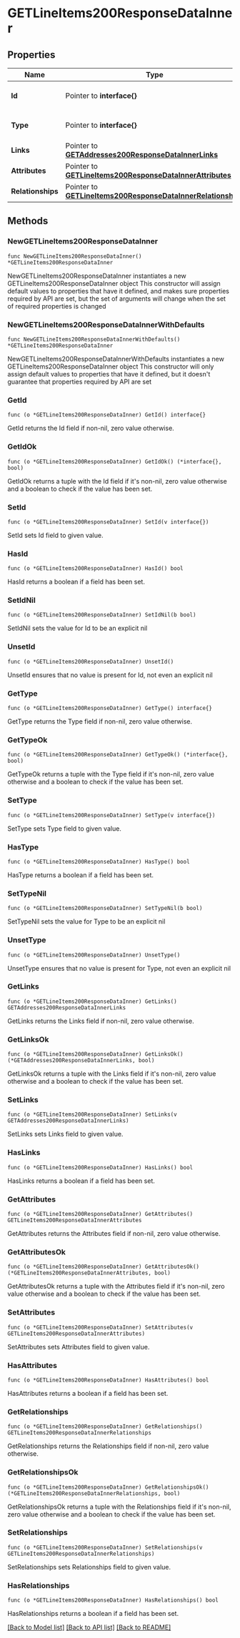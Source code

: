 # GETLineItems200ResponseDataInner

## Properties

Name | Type | Description | Notes
------------ | ------------- | ------------- | -------------
**Id** | Pointer to **interface{}** | The resource&#39;s id | [optional] 
**Type** | Pointer to **interface{}** | The resource&#39;s type | [optional] 
**Links** | Pointer to [**GETAddresses200ResponseDataInnerLinks**](GETAddresses200ResponseDataInnerLinks.md) |  | [optional] 
**Attributes** | Pointer to [**GETLineItems200ResponseDataInnerAttributes**](GETLineItems200ResponseDataInnerAttributes.md) |  | [optional] 
**Relationships** | Pointer to [**GETLineItems200ResponseDataInnerRelationships**](GETLineItems200ResponseDataInnerRelationships.md) |  | [optional] 

## Methods

### NewGETLineItems200ResponseDataInner

`func NewGETLineItems200ResponseDataInner() *GETLineItems200ResponseDataInner`

NewGETLineItems200ResponseDataInner instantiates a new GETLineItems200ResponseDataInner object
This constructor will assign default values to properties that have it defined,
and makes sure properties required by API are set, but the set of arguments
will change when the set of required properties is changed

### NewGETLineItems200ResponseDataInnerWithDefaults

`func NewGETLineItems200ResponseDataInnerWithDefaults() *GETLineItems200ResponseDataInner`

NewGETLineItems200ResponseDataInnerWithDefaults instantiates a new GETLineItems200ResponseDataInner object
This constructor will only assign default values to properties that have it defined,
but it doesn't guarantee that properties required by API are set

### GetId

`func (o *GETLineItems200ResponseDataInner) GetId() interface{}`

GetId returns the Id field if non-nil, zero value otherwise.

### GetIdOk

`func (o *GETLineItems200ResponseDataInner) GetIdOk() (*interface{}, bool)`

GetIdOk returns a tuple with the Id field if it's non-nil, zero value otherwise
and a boolean to check if the value has been set.

### SetId

`func (o *GETLineItems200ResponseDataInner) SetId(v interface{})`

SetId sets Id field to given value.

### HasId

`func (o *GETLineItems200ResponseDataInner) HasId() bool`

HasId returns a boolean if a field has been set.

### SetIdNil

`func (o *GETLineItems200ResponseDataInner) SetIdNil(b bool)`

 SetIdNil sets the value for Id to be an explicit nil

### UnsetId
`func (o *GETLineItems200ResponseDataInner) UnsetId()`

UnsetId ensures that no value is present for Id, not even an explicit nil
### GetType

`func (o *GETLineItems200ResponseDataInner) GetType() interface{}`

GetType returns the Type field if non-nil, zero value otherwise.

### GetTypeOk

`func (o *GETLineItems200ResponseDataInner) GetTypeOk() (*interface{}, bool)`

GetTypeOk returns a tuple with the Type field if it's non-nil, zero value otherwise
and a boolean to check if the value has been set.

### SetType

`func (o *GETLineItems200ResponseDataInner) SetType(v interface{})`

SetType sets Type field to given value.

### HasType

`func (o *GETLineItems200ResponseDataInner) HasType() bool`

HasType returns a boolean if a field has been set.

### SetTypeNil

`func (o *GETLineItems200ResponseDataInner) SetTypeNil(b bool)`

 SetTypeNil sets the value for Type to be an explicit nil

### UnsetType
`func (o *GETLineItems200ResponseDataInner) UnsetType()`

UnsetType ensures that no value is present for Type, not even an explicit nil
### GetLinks

`func (o *GETLineItems200ResponseDataInner) GetLinks() GETAddresses200ResponseDataInnerLinks`

GetLinks returns the Links field if non-nil, zero value otherwise.

### GetLinksOk

`func (o *GETLineItems200ResponseDataInner) GetLinksOk() (*GETAddresses200ResponseDataInnerLinks, bool)`

GetLinksOk returns a tuple with the Links field if it's non-nil, zero value otherwise
and a boolean to check if the value has been set.

### SetLinks

`func (o *GETLineItems200ResponseDataInner) SetLinks(v GETAddresses200ResponseDataInnerLinks)`

SetLinks sets Links field to given value.

### HasLinks

`func (o *GETLineItems200ResponseDataInner) HasLinks() bool`

HasLinks returns a boolean if a field has been set.

### GetAttributes

`func (o *GETLineItems200ResponseDataInner) GetAttributes() GETLineItems200ResponseDataInnerAttributes`

GetAttributes returns the Attributes field if non-nil, zero value otherwise.

### GetAttributesOk

`func (o *GETLineItems200ResponseDataInner) GetAttributesOk() (*GETLineItems200ResponseDataInnerAttributes, bool)`

GetAttributesOk returns a tuple with the Attributes field if it's non-nil, zero value otherwise
and a boolean to check if the value has been set.

### SetAttributes

`func (o *GETLineItems200ResponseDataInner) SetAttributes(v GETLineItems200ResponseDataInnerAttributes)`

SetAttributes sets Attributes field to given value.

### HasAttributes

`func (o *GETLineItems200ResponseDataInner) HasAttributes() bool`

HasAttributes returns a boolean if a field has been set.

### GetRelationships

`func (o *GETLineItems200ResponseDataInner) GetRelationships() GETLineItems200ResponseDataInnerRelationships`

GetRelationships returns the Relationships field if non-nil, zero value otherwise.

### GetRelationshipsOk

`func (o *GETLineItems200ResponseDataInner) GetRelationshipsOk() (*GETLineItems200ResponseDataInnerRelationships, bool)`

GetRelationshipsOk returns a tuple with the Relationships field if it's non-nil, zero value otherwise
and a boolean to check if the value has been set.

### SetRelationships

`func (o *GETLineItems200ResponseDataInner) SetRelationships(v GETLineItems200ResponseDataInnerRelationships)`

SetRelationships sets Relationships field to given value.

### HasRelationships

`func (o *GETLineItems200ResponseDataInner) HasRelationships() bool`

HasRelationships returns a boolean if a field has been set.


[[Back to Model list]](../README.md#documentation-for-models) [[Back to API list]](../README.md#documentation-for-api-endpoints) [[Back to README]](../README.md)


